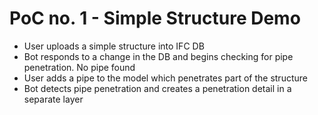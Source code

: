 # PoC no. 1 - Simple Structure Demo

* User uploads a simple structure into IFC DB
* Bot responds to a change in the DB and begins checking for pipe penetration. No pipe found
* User adds a pipe to the model which penetrates part of the structure
* Bot detects pipe penetration and creates a penetration detail in a separate layer